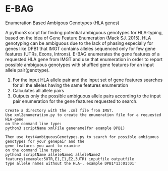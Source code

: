 # E-BAG
Enumeration Based Ambigous Genotypes (HLA genes)

A python3 script for finding potential ambiguous genotypes for HLA-typing, based on the idea of Gene Feature Enumeration (Mack SJ. 2015). HLA genotyping can be ambiguous due to the lack of phasing especially for genes like DPB1 that IMGT contains alleles sequenced only for few gene features (UTRs, Exons, Introns).  E-BAG enumerates the gene features of a requested HLA gene from IMGT and use that enumeration in order to report possible ambiguous genotypes with shuffled gene features for an input allele pair(genotype).

1) For the input HLA allele pair and the input set of gene features searches for all the alleles having the same features   enumeration
2) Calculates all allele pairs
3) Outputs only the possible ambiguous allele pairs according to the input pair enumeration for the gene features requested to
   search.
~~~~~~~~~~~~~~~~~~~~~~~~~~~~~~~~~~~~~~~~~~~~~~~~~~~~~~~~~~~~~~~~~~~~~~~~~~~~~~~~~~~~~~~~~~~~~~~~~~~~~~~~~~~~~~~~~~~~~~~~~~~~~~~~
Create a directory with the .xml file from IMGT. 
Use xml2enumeration.py to create the enumeration file for a requested HLA-gene
on the command line type:
python3 scriptName xmlFile genename(for example DPB1)

Then use test4ambiguousGenotypes.py to search for possible ambiguous genotypes for your genepair and the 
gene features you want to examine
on the command line type:
python3 scriptName alleleName1 alleleName2 features(example:5UTR,E1,I1,E2,3UTR) inputfile outputfile
type allele names without the HLA-. example DPB1*13:01:01'
